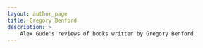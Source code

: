 ```yaml
---
layout: author_page
title: Gregory Benford
description: >
    Alex Gude's reviews of books written by Gregory Benford.
---
```

